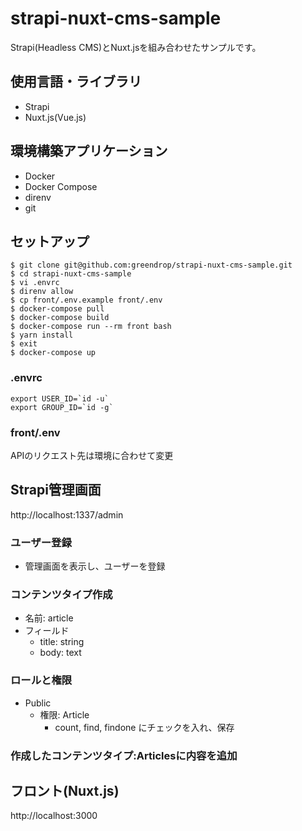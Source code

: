 # strapi-nuxt-cms-sample

Strapi(Headless CMS)とNuxt.jsを組み合わせたサンプルです。

## 使用言語・ライブラリ

- Strapi
- Nuxt.js(Vue.js)

## 環境構築アプリケーション

- Docker
- Docker Compose
- direnv
- git

## セットアップ

```shell
$ git clone git@github.com:greendrop/strapi-nuxt-cms-sample.git
$ cd strapi-nuxt-cms-sample
$ vi .envrc
$ direnv allow
$ cp front/.env.example front/.env
$ docker-compose pull
$ docker-compose build
$ docker-compose run --rm front bash
$ yarn install
$ exit
$ docker-compose up
```

### .envrc

```
export USER_ID=`id -u`
export GROUP_ID=`id -g`
```

### front/.env

APIのリクエスト先は環境に合わせて変更

## Strapi管理画面

http://localhost:1337/admin

### ユーザー登録

- 管理画面を表示し、ユーザーを登録

### コンテンツタイプ作成

- 名前: article
- フィールド
  - title: string
  - body: text

### ロールと権限

- Public
  - 権限: Article
    - count, find, findone にチェックを入れ、保存

### 作成したコンテンツタイプ:Articlesに内容を追加

## フロント(Nuxt.js)

http://localhost:3000